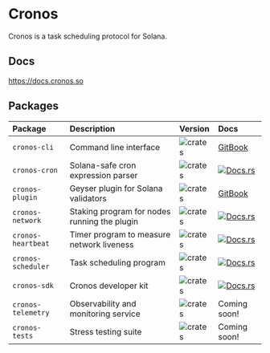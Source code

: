 # Cronos

Cronos is a task scheduling protocol for Solana.

## Docs

https://docs.cronos.so

## Packages

| Package            | Description                                  | Version                                                                | Docs                                                                                       |
| :----------------- | :------------------------------------------- | :--------------------------------------------------------------------- | :----------------------------------------------------------------------------------------- |
| `cronos-cli`       | Command line interface                       | ![crates](https://img.shields.io/crates/v/cronos-cli?color=blue)       | [GitBook](https://docs.cronos.so/about/cli)                                                |
| `cronos-cron`      | Solana-safe cron expression parser           | ![crates](https://img.shields.io/crates/v/cronos-cron?color=blue)      | [![Docs.rs](https://docs.rs/cronos-cron/badge.svg)](https://docs.rs/cronos-cron)           |
| `cronos-plugin`    | Geyser plugin for Solana validators          | ![crates](https://img.shields.io/crates/v/cronos-plugin?color=blue)    | [GitBook](https://docs.cronos.so/about/architecture/bots)                                  |
| `cronos-network`   | Staking program for nodes running the plugin | ![crates](https://img.shields.io/crates/v/cronos-network?color=blue)   | [![Docs.rs](https://docs.rs/cronos-network/badge.svg)](https://docs.rs/cronos-network)     |
| `cronos-heartbeat` | Timer program to measure network liveness    | ![crates](https://img.shields.io/crates/v/cronos-heartbeat?color=blue) | [![Docs.rs](https://docs.rs/cronos-heartbeat/badge.svg)](https://docs.rs/cronos-heartbeat) |
| `cronos-scheduler` | Task scheduling program                      | ![crates](https://img.shields.io/crates/v/cronos-scheduler?color=blue) | [![Docs.rs](https://docs.rs/cronos-scheduler/badge.svg)](https://docs.rs/cronos-scheduler) |
| `cronos-sdk`       | Cronos developer kit                         | ![crates](https://img.shields.io/crates/v/cronos-sdk?color=blue)       | [![Docs.rs](https://docs.rs/cronos-sdk/badge.svg)](https://docs.rs/cronos-sdk)             |
| `cronos-telemetry` | Observability and monitoring service         | ![crates](https://img.shields.io/crates/v/cronos-telemetry?color=blue) | Coming soon!                                                                               |
| `cronos-tests`     | Stress testing suite                         | ![crates](https://img.shields.io/crates/v/cronos-tests?color=blue)     | Coming soon!                                                                               |
